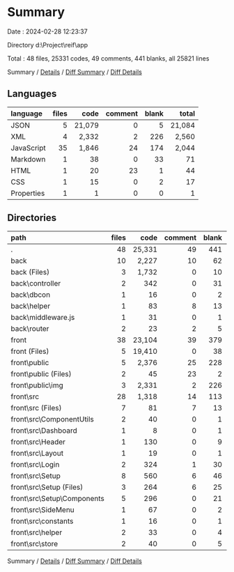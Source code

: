 # Summary

Date : 2024-02-28 12:23:37

Directory d:\\Project\\reif\\app

Total : 48 files,  25331 codes, 49 comments, 441 blanks, all 25821 lines

Summary / [Details](details.md) / [Diff Summary](diff.md) / [Diff Details](diff-details.md)

## Languages
| language | files | code | comment | blank | total |
| :--- | ---: | ---: | ---: | ---: | ---: |
| JSON | 5 | 21,079 | 0 | 5 | 21,084 |
| XML | 4 | 2,332 | 2 | 226 | 2,560 |
| JavaScript | 35 | 1,846 | 24 | 174 | 2,044 |
| Markdown | 1 | 38 | 0 | 33 | 71 |
| HTML | 1 | 20 | 23 | 1 | 44 |
| CSS | 1 | 15 | 0 | 2 | 17 |
| Properties | 1 | 1 | 0 | 0 | 1 |

## Directories
| path | files | code | comment | blank | total |
| :--- | ---: | ---: | ---: | ---: | ---: |
| . | 48 | 25,331 | 49 | 441 | 25,821 |
| back | 10 | 2,227 | 10 | 62 | 2,299 |
| back (Files) | 3 | 1,732 | 0 | 10 | 1,742 |
| back\\controller | 2 | 342 | 0 | 31 | 373 |
| back\\dbcon | 1 | 16 | 0 | 2 | 18 |
| back\\helper | 1 | 83 | 8 | 13 | 104 |
| back\\middleware.js | 1 | 31 | 0 | 1 | 32 |
| back\\router | 2 | 23 | 2 | 5 | 30 |
| front | 38 | 23,104 | 39 | 379 | 23,522 |
| front (Files) | 5 | 19,410 | 0 | 38 | 19,448 |
| front\\public | 5 | 2,376 | 25 | 228 | 2,629 |
| front\\public (Files) | 2 | 45 | 23 | 2 | 70 |
| front\\public\\img | 3 | 2,331 | 2 | 226 | 2,559 |
| front\\src | 28 | 1,318 | 14 | 113 | 1,445 |
| front\\src (Files) | 7 | 81 | 7 | 13 | 101 |
| front\\src\\ComponentUtils | 2 | 40 | 0 | 1 | 41 |
| front\\src\\Dashboard | 1 | 8 | 0 | 1 | 9 |
| front\\src\\Header | 1 | 130 | 0 | 9 | 139 |
| front\\src\\Layout | 1 | 19 | 0 | 1 | 20 |
| front\\src\\Login | 2 | 324 | 1 | 30 | 355 |
| front\\src\\Setup | 8 | 560 | 6 | 46 | 612 |
| front\\src\\Setup (Files) | 3 | 264 | 6 | 25 | 295 |
| front\\src\\Setup\\Components | 5 | 296 | 0 | 21 | 317 |
| front\\src\\SideMenu | 1 | 67 | 0 | 2 | 69 |
| front\\src\\constants | 1 | 16 | 0 | 1 | 17 |
| front\\src\\helper | 2 | 33 | 0 | 4 | 37 |
| front\\src\\store | 2 | 40 | 0 | 5 | 45 |

Summary / [Details](details.md) / [Diff Summary](diff.md) / [Diff Details](diff-details.md)